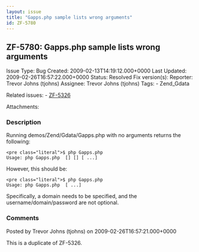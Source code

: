 ```yaml
---
layout: issue
title: "Gapps.php sample lists wrong arguments"
id: ZF-5780
---
```


ZF-5780: Gapps.php sample lists wrong arguments
-----------------------------------------------

 Issue Type: Bug Created: 2009-02-13T14:19:12.000+0000 Last Updated: 2009-02-26T16:57:22.000+0000 Status: Resolved Fix version(s): 
 Reporter:  Trevor Johns (tjohns)  Assignee:  Trevor Johns (tjohns)  Tags: - Zend\_Gdata
 
 Related issues: - [ZF-5326](/issues/browse/ZF-5326)
 
 Attachments: 
### Description

Running demos/Zend/Gdata/Gapps.php with no arguments returns the following:

 
    <pre class="literal">$ php Gapps.php
    Usage: php Gapps.php  [] [] [ ...]

However, this should be:

 
    <pre class="literal">$ php Gapps.php
    Usage: php Gapps.php  [ ...]

Specifically, a domain needs to be specified, and the username/domain/password are not optional.

 

 

### Comments

Posted by Trevor Johns (tjohns) on 2009-02-26T16:57:21.000+0000

This is a duplicate of ZF-5326.

 

 